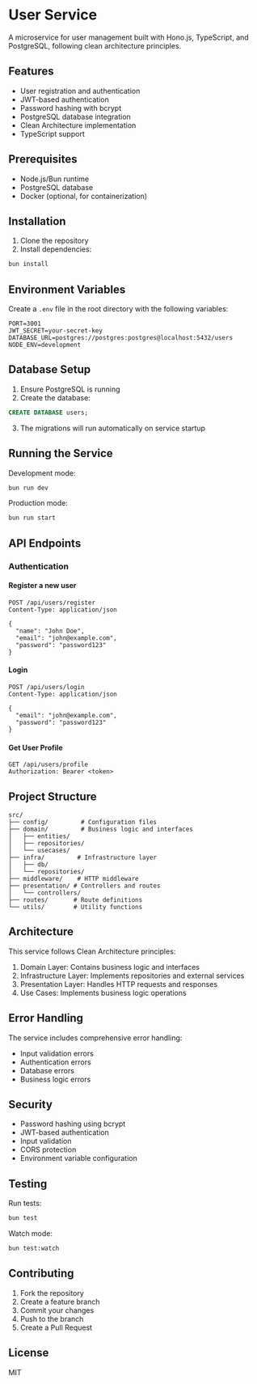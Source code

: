 # User Service

A microservice for user management built with Hono.js, TypeScript, and PostgreSQL, following clean architecture principles.

## Features

- User registration and authentication
- JWT-based authentication
- Password hashing with bcrypt
- PostgreSQL database integration
- Clean Architecture implementation
- TypeScript support

## Prerequisites

- Node.js/Bun runtime
- PostgreSQL database
- Docker (optional, for containerization)

## Installation

1. Clone the repository
2. Install dependencies:
```bash
bun install
```

## Environment Variables

Create a `.env` file in the root directory with the following variables:

```env
PORT=3001
JWT_SECRET=your-secret-key
DATABASE_URL=postgres://postgres:postgres@localhost:5432/users
NODE_ENV=development
```

## Database Setup

1. Ensure PostgreSQL is running
2. Create the database:
```sql
CREATE DATABASE users;
```
3. The migrations will run automatically on service startup

## Running the Service

Development mode:
```bash
bun run dev
```

Production mode:
```bash
bun run start
```

## API Endpoints

### Authentication

#### Register a new user
```http
POST /api/users/register
Content-Type: application/json

{
  "name": "John Doe",
  "email": "john@example.com",
  "password": "password123"
}
```

#### Login
```http
POST /api/users/login
Content-Type: application/json

{
  "email": "john@example.com",
  "password": "password123"
}
```

#### Get User Profile
```http
GET /api/users/profile
Authorization: Bearer <token>
```

## Project Structure

```
src/
├── config/         # Configuration files
├── domain/         # Business logic and interfaces
│   ├── entities/
│   ├── repositories/
│   └── usecases/
├── infra/         # Infrastructure layer
│   ├── db/
│   └── repositories/
├── middleware/    # HTTP middleware
├── presentation/ # Controllers and routes
│   └── controllers/
├── routes/       # Route definitions
└── utils/        # Utility functions
```

## Architecture

This service follows Clean Architecture principles:

1. Domain Layer: Contains business logic and interfaces
2. Infrastructure Layer: Implements repositories and external services
3. Presentation Layer: Handles HTTP requests and responses
4. Use Cases: Implements business logic operations

## Error Handling

The service includes comprehensive error handling:

- Input validation errors
- Authentication errors
- Database errors
- Business logic errors

## Security

- Password hashing using bcrypt
- JWT-based authentication
- Input validation
- CORS protection
- Environment variable configuration

## Testing

Run tests:
```bash
bun test
```

Watch mode:
```bash
bun test:watch
```

## Contributing

1. Fork the repository
2. Create a feature branch
3. Commit your changes
4. Push to the branch
5. Create a Pull Request

## License

MIT

